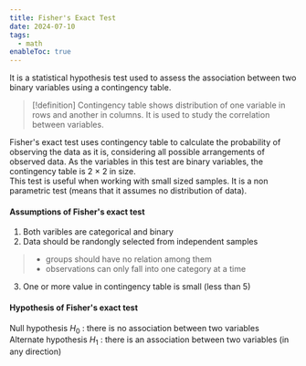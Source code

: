 ```yaml
---
title: Fisher's Exact Test
date: 2024-07-10
tags:
  - math
enableToc: true
---
```


It is a statistical hypothesis test used to assess the association between two binary variables using a contingency table.

> [!definition] Contingency table shows distribution of one variable in rows and another in columns. It is used to study the correlation between variables.

Fisher's exact test uses contingency table to calculate the probability of observing the data as it is, considering all possible arrangements of observed data. As the variables in this test are binary variables, the contingency table is 2 $\times$ 2 in size. \
This test is useful when working with small sized samples. It is a non parametric test (means that it assumes no distribution of data).

#### Assumptions of Fisher's exact test
1. Both varibles are categorical and binary
2. Data should be randongly selected from independent samples
  > - groups should have no relation among them
  > - observations can only fall into one category at a time
3. One or more value in contingency table is small (less than 5)

#### Hypothesis of Fisher's exact test
Null hypothesis $H_0$ : there is no association between two variables \
Alternate hypothesis $H_1$ : there is an association between two variables (in any direction)
